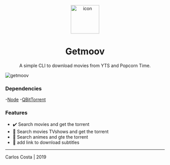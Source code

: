 <p align="center">
  <img
    alt="icon"
    width="90"
    src="https://cdn.icon-icons.com/icons2/119/PNG/128/terminal_19658.png"
  />
</p>

<h1 align="center">
  Getmoov
</h1>

<p align="center">
  A simple CLI to download movies from YTS and Popcorn Time.
</p>

<img
  alt="getmoov"
  src="https://dl.dropboxusercontent.com/s/awmva107puj9hse/getmoov.gif"
/>

### Dependencies

-[Node](https://github.com/nvm-sh/nvm)
-[QBitTorrent](https://www.qbittorrent.org/download.php)

### Features

  - :heavy_check_mark: Search movies and get the torrent
  - :black_square_button: Search movies TVshows and get the torrent
  - :black_square_button: Search animes and gte the torrent
  - :black_square_button: add link to download subtitles

---

Carlos Costa | 2019
